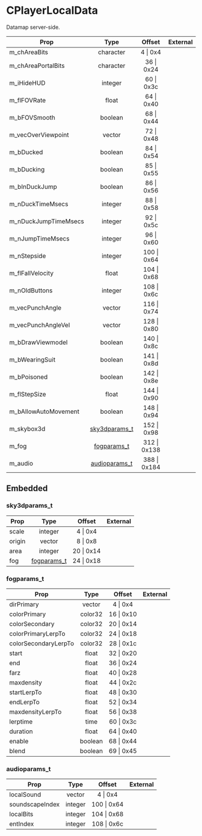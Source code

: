 # CPlayerLocalData
Datamap server-side.

|Prop|Type|Offset|External|
|---|:-:|:-:|--:|
|m_chAreaBits|character|4 \| 0x4||
|m_chAreaPortalBits|character|36 \| 0x24||
|m_iHideHUD|integer|60 \| 0x3c||
|m_flFOVRate|float|64 \| 0x40||
|m_bFOVSmooth|boolean|68 \| 0x44||
|m_vecOverViewpoint|vector|72 \| 0x48||
|m_bDucked|boolean|84 \| 0x54||
|m_bDucking|boolean|85 \| 0x55||
|m_bInDuckJump|boolean|86 \| 0x56||
|m_nDuckTimeMsecs|integer|88 \| 0x58||
|m_nDuckJumpTimeMsecs|integer|92 \| 0x5c||
|m_nJumpTimeMsecs|integer|96 \| 0x60||
|m_nStepside|integer|100 \| 0x64||
|m_flFallVelocity|float|104 \| 0x68||
|m_nOldButtons|integer|108 \| 0x6c||
|m_vecPunchAngle|vector|116 \| 0x74||
|m_vecPunchAngleVel|vector|128 \| 0x80||
|m_bDrawViewmodel|boolean|140 \| 0x8c||
|m_bWearingSuit|boolean|141 \| 0x8d||
|m_bPoisoned|boolean|142 \| 0x8e||
|m_flStepSize|float|144 \| 0x90||
|m_bAllowAutoMovement|boolean|148 \| 0x94||
|m_skybox3d|[sky3dparams_t](#sky3dparams_t)|152 \| 0x98||
|m_fog|[fogparams_t](#fogparams_t)|312 \| 0x138||
|m_audio|[audioparams_t](#audioparams_t)|388 \| 0x184||

## Embedded

### sky3dparams_t

|Prop|Type|Offset|External|
|---|:-:|:-:|--:|
|scale|integer|4 \| 0x4|
|origin|vector|8 \| 0x8|
|area|integer|20 \| 0x14|
|fog|[fogparams_t](#fogparams_t)|24 \| 0x18|

### fogparams_t

|Prop|Type|Offset|External|
|---|:-:|:-:|--:|
|dirPrimary|vector|4 \| 0x4|
|colorPrimary|color32|16 \| 0x10|
|colorSecondary|color32|20 \| 0x14|
|colorPrimaryLerpTo|color32|24 \| 0x18|
|colorSecondaryLerpTo|color32|28 \| 0x1c|
|start|float|32 \| 0x20|
|end|float|36 \| 0x24|
|farz|float|40 \| 0x28|
|maxdensity|float|44 \| 0x2c|
|startLerpTo|float|48 \| 0x30|
|endLerpTo|float|52 \| 0x34|
|maxdensityLerpTo|float|56 \| 0x38|
|lerptime|time|60 \| 0x3c|
|duration|float|64 \| 0x40|
|enable|boolean|68 \| 0x44|
|blend|boolean|69 \| 0x45|

### audioparams_t

|Prop|Type|Offset|External|
|---|:-:|:-:|--:|
|localSound|vector|4 \| 0x4|
|soundscapeIndex|integer|100 \| 0x64|
|localBits|integer|104 \| 0x68|
|entIndex|integer|108 \| 0x6c|
